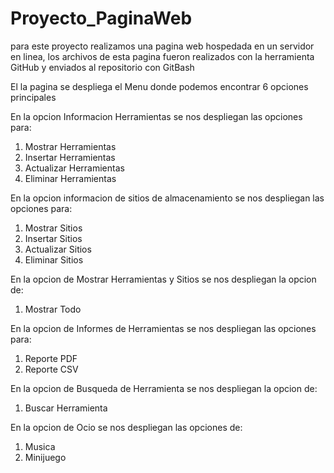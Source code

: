 # Proyecto_PaginaWeb
para este proyecto realizamos una pagina web hospedada en un servidor en linea, los archivos de esta pagina fueron realizados con la herramienta GitHub y enviados al repositorio con GitBash

El la pagina se despliega el Menu donde podemos encontrar 6 opciones principales

En la opcion Informacion Herramientas se nos despliegan las opciones para:
1. Mostrar Herramientas
2. Insertar Herramientas
3. Actualizar Herramientas
4. Eliminar Herramientas

En la opcion informacion de sitios de almacenamiento se nos despliegan las opciones para:
1. Mostrar Sitios
2. Insertar Sitios
3. Actualizar Sitios
4. Eliminar Sitios

En la opcion de Mostrar Herramientas y Sitios se nos despliegan la opcion de:
1. Mostrar Todo

En la opcion de Informes de Herramientas se nos despliegan las opciones para:
1. Reporte PDF
2. Reporte CSV

En la opcion de Busqueda de Herramienta se nos despliegan la opcion de:
1. Buscar Herramienta

En la opcion de Ocio se nos despliegan las opciones de:
1. Musica
2. Minijuego
